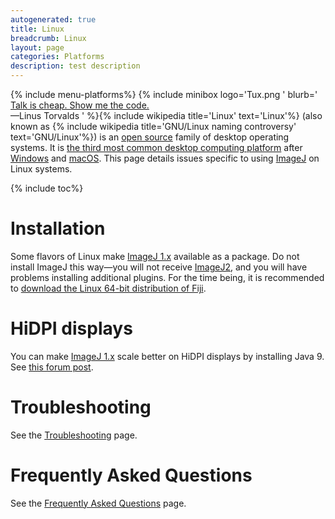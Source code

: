 ```yaml
---
autogenerated: true
title: Linux
breadcrumb: Linux
layout: page
categories: Platforms
description: test description
---
```


{% include menu-platforms%}
{% include minibox logo='Tux.png ' blurb=' [Talk is cheap. Show me the code.](https://en.wikiquote.org/wiki/Linus_Torvalds)  
—Linus Torvalds ' %}{% include wikipedia title='Linux' text='Linux'%} (also known as {% include wikipedia title='GNU/Linux naming controversy' text='GNU/Linux'%}) is an [open source](open_source ) family of desktop operating systems. It is [the third most common desktop computing platform](https://www.netmarketshare.com/operating-system-market-share.aspx) after [Windows](Windows ) and [macOS](macOS ). This page details issues specific to using [ImageJ](ImageJ ) on Linux systems.

{% include toc%}


# Installation

Some flavors of Linux make [ImageJ 1.x](ImageJ_1.x ) available as a package. Do not install ImageJ this way—you will not receive [ImageJ2](ImageJ2 ), and you will have problems installing additional plugins. For the time being, it is recommended to [download the Linux 64-bit distribution of Fiji](Fiji/Downloads ).

# HiDPI displays

You can make [ImageJ 1.x](ImageJ_1.x ) scale better on HiDPI displays by installing Java 9. See [this forum post](http://forum.imagej.net/t/how-to-increase-the-gui-font-size/552).

# Troubleshooting

See the [Troubleshooting](Troubleshooting ) page.

# Frequently Asked Questions

See the [Frequently Asked Questions](Frequently_Asked_Questions ) page.


